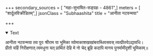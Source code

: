 +++
secondary_sources = [ "महा-सुभाषित-सङ्ग्रहः - 4861",]
meters = [ "शार्दूलविक्रीडितम्",]
jsonClass = "Subhaashita"
title = "आनीता नटवन्मया"

+++

<details open><summary>Text</summary>

आनीता नटवन्मया तव पुरः श्रीराम या भूमिका व्योमाकाशखखांबराब्धिवसवस् त्वत्प्रीतयेऽद्यावधि।  
प्रीतो यर्हि निरीक्षणात् त्वमधुना यत् प्रार्थितं देहि मे नो चेद् ब्रूहि कदापि मानय पुनर्मामीदृशीं भूमिकाम्॥
</details>
